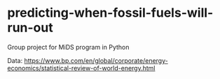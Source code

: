 # predicting-when-fossil-fuels-will-run-out
Group project for MiDS program in Python

Data: https://www.bp.com/en/global/corporate/energy-economics/statistical-review-of-world-energy.html
